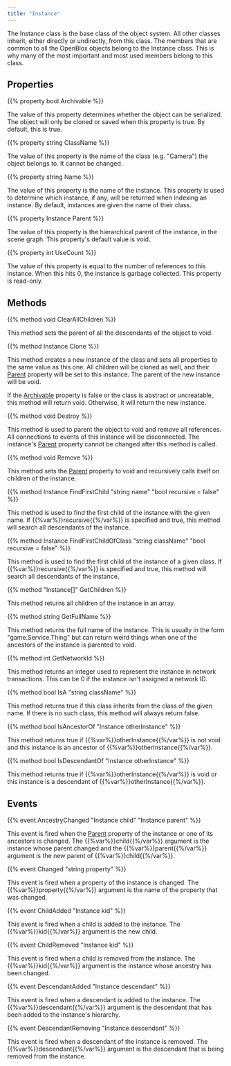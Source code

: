 ```yaml
---
title: "Instance"
---
```


The Instance class is the base class of the object system. All other classes inherit, either directly or undirectly, from this class. The members that are common to all the OpenBlox objects belong to the Instance class. This is why many of the most important and most used members belong to this class.

## Properties

{{% property bool Archivable %}}

The value of this property determines whether the object can be serialized. The object will only be cloned or saved when this property is true. By default, this is true.

{{% property string ClassName %}}

The value of this property is the name of the class (e.g. "Camera") the object belongs to. It cannot be changed.

{{% property string Name %}}

The value of this property is the name of the instance. This property is used to determine which instance, if any, will be returned when indexing an instance. By default, instances are given the name of their class.

{{% property Instance Parent %}}

The value of this property is the hierarchical parent of the instance, in the scene graph. This property's default value is void.

{{% property int UseCount %}}

The value of this property is equal to the number of references to this Instance. When this hits 0, the instance is garbage collected. This property is read-only.

## Methods

{{% method void ClearAllChildren %}}

This method sets the parent of all the descendants of the object to void.

{{% method Instance Clone %}}

This method creates a new instance of the class and sets all properties to the same value as this one. All children will be cloned as well, and their [Parent](#Parent) property will be set to this instance. The parent of the new instance will be void.

If the [Archivable](#Archivable) property is false or the class is abstract or uncreatable, this method will return void. Otherwise, it will return the new instance.

{{% method void Destroy %}}

This method is used to parent the object to void and remove all references. All connections to events of this instance will be disconnected. The instance's [Parent](#Parent) property cannot be changed after this method is called.

{{% method void Remove %}}

This method sets the [Parent](#Parent) property to void and recursively calls itself on children of the instance.

{{% method Instance FindFirstChild "string name" "bool recursive = false" %}}

This method is used to find the first child of the instance with the given name. If {{%var%}}recursive{{%/var%}} is specified and true, this method will search all descendants of the instance.

{{% method Instance FindFirstChildOfClass "string className" "bool recursive = false" %}}

This method is used to find the first child of the instance of a given class. If {{%var%}}recursive{{%/var%}} is specified and true, this method will search all descendants of the instance.

{{% method "Instance[]" GetChildren %}}

This method returns all children of the instance in an array.

{{% method string GetFullName %}}

This method returns the full name of the instance. This is usually in the form "game.Service.Thing" but can return weird things when one of the ancestors of the instance is parented to void.

{{% method int GetNetworkId %}}

This method returns an integer used to represent the instance in network transactions. This can be 0 if the instance isn't assigned a network ID.

{{% method bool IsA "string className" %}}

This method returns true if this class inherits from the class of the given name. If there is no such class, this method will always return false.

{{% method bool IsAncestorOf "Instance otherInstance" %}}

This method returns true if {{%var%}}otherInstance{{%/var%}} is not void and this instance is an ancestor of {{%var%}}otherInstance{{%/var%}}.

{{% method bool IsDescendantOf "Instance otherInstance" %}}

This method returns true if {{%var%}}otherInstance{{%/var%}} is void or this instance is a descendant of {{%var%}}otherInstance{{%/var%}}.

## Events

{{% event AncestryChanged "Instance child" "Instance parent" %}}

This event is fired when the [Parent](#Parent) property of the instance or one of its ancestors is changed. The {{%var%}}child{{%/var%}} argument is the instance whose parent changed and the {{%var%}}parent{{%/var%}} argument is the new parent of {{%var%}}child{{%/var%}}.

{{% event Changed "string property" %}}

This event is fired when a property of the instance is changed. The {{%var%}}property{{%/var%}} argument is the name of the property that was changed.

{{% event ChildAdded "Instance kid" %}}

This event is fired when a child is added to the instance. The {{%var%}}kid{{%/var%}} argument is the new child.

{{% event ChildRemoved "Instance kid" %}}

This event is fired when a child is removed from the instance. The {{%var%}}kid{{%/var%}} argument is the instance whose ancestry has been changed.

{{% event DescendantAdded "Instance descendant" %}}

This event is fired when a descendant is added to the instance. The {{%var%}}descendant{{%/var%}} argument is the descendant that has been added to the instance's hierarchy.

{{% event DescendantRemoving "Instance descendant" %}}

This event is fired when a descendant of the instance is removed. The {{%var%}}descendant{{%/var%}} argument is the descendant that is being removed from the instance.
